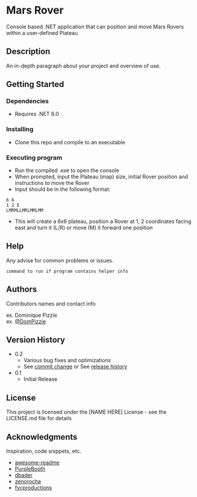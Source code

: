# Mars Rover

Console based .NET application that can position and move Mars Rovers within a user-defined Plateau

## Description

An in-depth paragraph about your project and overview of use.

## Getting Started

### Dependencies

* Requires .NET 8.0 

### Installing

* Clone this repo and compile to an executable

### Executing program

* Run the compiled .exe to open the console
* When prompted, input the Plateau (map) size, initial Rover position and instructions to move the Rover
* Input should be in the following format:
```
6 6
1 2 E
LMRMLLMRLMMLMM
```
* This will create a 6x6 plateau, position a Rover at 1, 2 coordinates facing east and turn it (L/R) or move (M) it forward one position
## Help

Any advise for common problems or issues.
```
command to run if program contains helper info
```

## Authors

Contributors names and contact info

ex. Dominique Pizzie  
ex. [@DomPizzie](https://twitter.com/dompizzie)

## Version History

* 0.2
    * Various bug fixes and optimizations
    * See [commit change]() or See [release history]()
* 0.1
    * Initial Release

## License

This project is licensed under the [NAME HERE] License - see the LICENSE.md file for details

## Acknowledgments

Inspiration, code snippets, etc.
* [awesome-readme](https://github.com/matiassingers/awesome-readme)
* [PurpleBooth](https://gist.github.com/PurpleBooth/109311bb0361f32d87a2)
* [dbader](https://github.com/dbader/readme-template)
* [zenorocha](https://gist.github.com/zenorocha/4526327)
* [fvcproductions](https://gist.github.com/fvcproductions/1bfc2d4aecb01a834b46)
